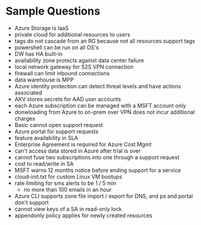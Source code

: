 # Sample Questions

- Azure Storage is IaaS
- private cloud for additional resources to users
- tags do not cascade from an RG because not all resources support tags
- powershell can be run on all OS's
- DW has HA built-in
- availability zone protects against data center failure
- local network gateway for S2S VPN connection
- firewall can limit inbound connections
- data warehouse is MPP
- Azure identity protection can detect threat levels and have actions associated
- AKV stores secrets for AAD user accounts
- each Azure subscription can be managed with a MSFT account only
- donwloading from Azure to on-prem over VPN does not incur additional charges
- Basic cannot open support request
- Azure portal for support requests
- feature availability in SLA
- Enterprise Agreement is required for Azure Cost Mgmt
- can't access data stored in Azure after trial is over
- cannot fuse two subscriptions into one through a support request
- cost to read/write in SA
- MSFT warns 12 months notice before ending support for a service
- cloud-init.txt for custom Linux VM bootups
- rate limiting for sms alerts to be 1 / 5 min
  - no more than 100 emails in an hour
- Azure CLI supports zone file import / export for DNS, and ps and portal don't support
- cannot view keys of a SA in read-only lock
- appendonly policy applies for newly created resources